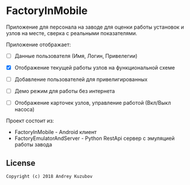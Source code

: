 # FactoryInMobile


Приложение для персонала на заводе для оценки работы установок и узлов на месте, сверка с реальными показателями. 

Приложение отображает: 
 *  [ ] Данные пользователя (Имя, Логин, Привелегии)  
 *  [X] Отображение текущей работы узлов на функциональной схеме
 *  [ ] Добавление пользователей для привелигированных 
 *  [ ] Демо режим для работы без интернета 
 *  [ ] Отображение карточек узлов, управление работой (Вкл/Выкл насоса)
 
  
Проект состоит из: 
 * FactoryInMobile - Android клиент
 * FactoryEmulatorAndServer - Python RestApi сервер с эмуляцией работы завода
 
 
 ## License
```
Copyright (c) 2018 Andrey Kuzubov
```
